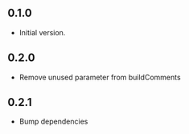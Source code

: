## 0.1.0

- Initial version.

## 0.2.0

- Remove unused parameter from buildComments

## 0.2.1

- Bump dependencies
